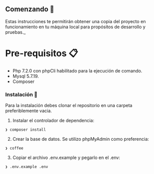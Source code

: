 ## Comenzando 🚀

Estas instrucciones te permitirán obtener una copia del proyecto en funcionamiento en tu máquina local para propósitos de desarrollo y pruebas.\_


# Pre-requisitos 📋

-   Php 7.2.0 con phpCli habilitado para la ejecución de comando.
-   Mysql 5.7.19.
-   Composer

### Instalación 🔧

Para la instalación debes clonar el repositorio en una carpeta preferiblemente vacia.

1. Instalar el controlador de dependencia:

```
❯ composer install
```

2. Crear la base de datos. Se utilizo phpMyAdmin como preferencia:

```
❯ coffee

```

3. Copiar el archivo .env.example y pegarlo en el .env:

```
❯ .env.example .env
